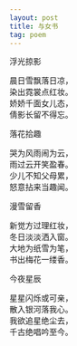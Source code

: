```yaml
---
layout: post
title: 与女书
tag: poem
---
```


浮光掠影

晨日雪飘落日凉，<br />
染出霓裳点红妆。<br />
娇娇千面女儿态，<br />
倩影长留不得忘。

落花拾趣

哭为风雨闹为云，<br />
雨过云开笑盈春。<br />
少儿不知父母累，<br />
怒意拈来当趣闻。

漫雪留香

新觉方过理红妆，<br />
冬日淡淡洒入窗。<br />
大地为纸雪为笔，<br />
书出梅花一缕香。

今夜星辰

星星闪烁或可亲，<br />
散入银河落我心。<br />
我欲追星绝尘去，<br />
千古绝唱吟至今。